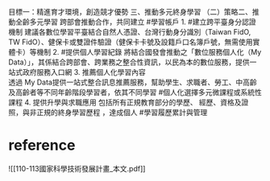 目標一：精進育才環境，創造競才優勢 
三、推動多元終身學習 
（二）策略二、推動全齡多元學習
        跨部會推動合作，共同建立 #學習帳戶
		1.  #建立跨平臺身分認證機制
		   建議各數位學習平臺結合自然人憑證、台灣行動身分識別（Taiwan FidO, TW FidO）、健保卡或雙證件驗證（健保卡卡號及設籍戶口名簿戶號，無需使用實體卡）等機制
		2.  #提供個人學習紀錄
		    將結合國發會推動之「數位服務個人化（My Data）」，其係結合跨部會、跨業務之整合性資訊，以民為本的數位服務，提供一站式政府服務入口網
		3. 推薦個人化學習內容		
		   透過 My Data提供一站式整合訊息推薦服務，幫助學生、求職者、勞工、中高齡及高齡者等不同年齡階段學習者，依其不同學習 #個人化選擇多元微課程或系統性課程
		4. 提供升學與求職應用
		   包括所有正規教育部分的學歷、 經歷、資格及證照，與非正規的終身學習歷程 ，達成個人 #學習履歷累計與管理
		   
		
# reference
![[110-113國家科學技術發展計畫_本文.pdf]]